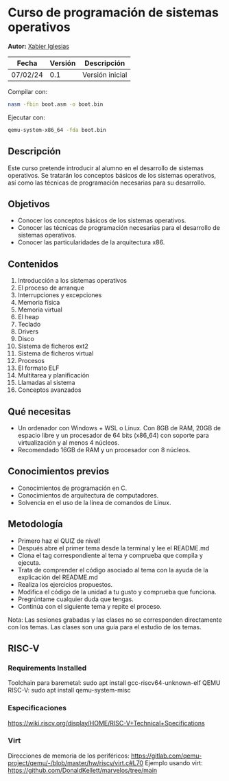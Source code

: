 # Curso de programación de sistemas operativos

__Autor:__ [Xabier Iglesias](mailto://xabier.iglesias.perez@udc.es)

| Fecha | Versión | Descripción |
|-------|---------|-------------|
| 07/02/24 | 0.1 | Versión inicial |

Compilar con:

```bash
nasm -fbin boot.asm -o boot.bin
```

Ejecutar con:

```bash
qemu-system-x86_64 -fda boot.bin
```

## Descripción

Este curso pretende introducir al alumno en el desarrollo de sistemas operativos. Se tratarán los conceptos básicos de los sistemas operativos, así como las técnicas de programación necesarias para su desarrollo.

## Objetivos

- Conocer los conceptos básicos de los sistemas operativos.
- Conocer las técnicas de programación necesarias para el desarrollo de sistemas operativos.
- Conocer las particularidades de la arquitectura x86.

## Contenidos

1. Introducción a los sistemas operativos
2. El proceso de arranque
3. Interrupciones y excepciones
4. Memoria física
5. Memoria virtual
6. El heap
7. Teclado
8. Drivers
9. Disco
10. Sistema de ficheros ext2
11. Sistema de ficheros virtual
12. Procesos
13. El formato ELF
14. Multitarea y planificación
15. Llamadas al sistema
16. Conceptos avanzados

## Qué necesitas

- Un ordenador con Windows + WSL o Linux. Con 8GB de RAM, 20GB de espacio libre y un procesador de 64 bits (x86_64) con soporte para virtualización y al menos 4 núcleos.
- Recomendado 16GB de RAM y un procesador con 8 núcleos.

## Conocimientos previos

- Conocimientos de programación en C.
- Conocimientos de arquitectura de computadores.
- Solvencia en el uso de la línea de comandos de Linux.

## Metodología

- Primero haz el QUIZ de nivel!
- Después abre el primer tema desde la terminal y lee el README.md
- Clona el tag correspondiente al tema y comprueba que compila y ejecuta.
- Trata de comprender el código asociado al tema con la ayuda de la explicación del README.md
- Realiza los ejercicios propuestos.
- Modifica el código de la unidad a tu gusto y comprueba que funciona.
- Pregrúntame cualquier duda que tengas.
- Continúa con el siguiente tema y repite el proceso.

Nota: Las sesiones grabadas y las clases no se corresponden directamente con los temas. Las clases son una guía para el estudio de los temas.



## RISC-V
### Requirements Installed
Toolchain para baremetal: sudo apt install gcc-riscv64-unknown-elf
QEMU RISC-V: sudo apt install qemu-system-misc
### Especificaciones
https://wiki.riscv.org/display/HOME/RISC-V+Technical+Specifications
### Virt
Direcciones de memoria de los periféricos: https://gitlab.com/qemu-project/qemu/-/blob/master/hw/riscv/virt.c#L70
Ejemplo usando virt: https://github.com/DonaldKellett/marvelos/tree/main